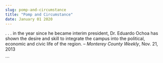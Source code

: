 ```yaml
---
slug: pomp-and-circumstance
title: "Pomp and Circumstance"
date: January 01 2020
---
```


 
<p>
  . . . in the year since he became interim president, Dr. Eduardo Ochoa has
  shown the desire and skill to integrate the campus into the political,
  economic and civic life of the region. – <em>Monterey County Weekly</em>, Nov.
  21, 2013
</p>
```
